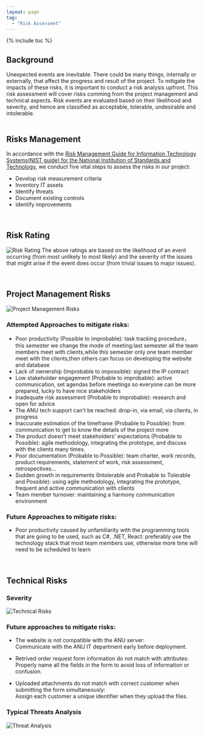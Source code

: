 ```yaml
---
layout: page
tag:
  - "Risk Assessmet"
---
```


{% include toc %}

## Background

Unexpected events are inevitable. There could be many things, internally or externally, that affect the progress and result of the project. To mitigate the impacts of these risks, it is important to conduct a risk analysis upfront. This risk assessment will cover risks comming from the project management and technical aspects. Risk events are evaluated based on their likelihood and severity, and hence are classified as acceptable, tolerable, undesirable and intolerable.  
<br>

## Risks Management

In accordance with the [Risk Management Guide for Information Technology Systems(NIST guide) for the National Institution of Standards and Technology](https://ucop.edu/information-technology-services/initiatives/resources-and-tools/sp800-30.pdf), we conduct five vital steps to assess the risks in our project:

- Develop risk measurement criteria
- Inventory IT assets
- Identify threats
- Document existing controls
- Identify improvements

<br>

## Risk Rating

![Risk Rating](https://cdn-std.droplr.net/files/acc_498334/5F0zlJ)
The above ratings are based on the likelihood of an event occurring (from most unlikely to most likely) and the severity of the issues that might arise if the event does occur (from trivial issues to major issues).

<br>

## Project Management Risks

![Project Management Risks](https://cdn-std.droplr.net/files/acc_498334/RvxShT)

### Attempted Approaches to mitigate risks:

- Poor productivity (Possible to improbable): task tracking procedure，this semester we change the mode of meeting:last semester all the team members meet with clients,while this semester only one team member meet with the clients,then others can focus on developing the website and database
- Lack of ownership (Improbable to impossible): signed the IP contract
- Low stakeholder engagement (Probable to improbable): active communication, set agendas before meetings so everyone can be more prepared, lucky to have nice stakeholders
- Inadequate risk assessment (Probable to improbable): research and open for advice
- The ANU tech support can’t be reached: drop-in, via email, via clients, in progress
- Inaccurate estimation of the timeframe (Probable to Possible): from communication to get to know the details of the project more
- The product doesn’t meet stakeholders' expectations (Probable to Possible): agile methodology, integrating the prototype, and discuss with the clients many times.
- Poor documentation (Probable to Possible): team charter, work records, product requirements, statement of work, risk assessment, retrospectives…
- Sudden growth in requirements (Intolerable and Probable to Tolerable and Possible): using agile methodology, integrating the prototype, frequent and active communication with clients
- Team member turnover: maintaining a harmony communication environment

### Future Approaches to mitigate risks:

- Poor productivity caused by unfamiliarity with the programming tools that are going to be used, such as C#, .NET, React: preferably use the technology stack that most team members use, otherwise more time will need to be scheduled to learn


<br>

## Technical Risks

### Severity

![Technical Risks](https://cdn-std.droplr.net/files/acc_498334/TxLf6J)

### Future approaches to mitigate risks:

- The website is not compatible with the ANU server:<br> Communicate with the ANU IT department early before deployment.

- Retrived order request form information do not match with attributes:<br> Properly name all the fields in the form to avoid loss of information or confusion.

- Uploaded attachments do not match with correct customer when submitting the form simultaneously:<br> Assign each customer a unique identifier when they upload the files.

### Typical Threats Analysis

![Threat Analysis](https://cdn-std.droplr.net/files/acc_498334/874WCV)
